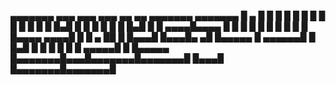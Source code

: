  ▄▄▄▄▄▄▄ ▄▄▄ ▄▄▄     ▄▄▄     ▄▄   ▄▄    ▄▄▄▄▄▄▄ ▄▄▄▄▄▄▄ 
█  ▄    █   █   █   █   █   █  █ █  █  █       █       █
█ █▄█   █   █   █   █   █   █  █▄█  █  █   ▄▄▄▄█▄▄▄▄   █
█       █   █   █   █   █   █       █  █  █▄▄▄▄ ▄▄▄▄█  █
█  ▄   ██   █   █▄▄▄█   █▄▄▄█▄     ▄█  █▄▄▄▄▄  █ ▄▄▄▄▄▄█
█ █▄█   █   █       █       █ █   █     ▄▄▄▄▄█ █ █▄▄▄▄▄ 
█▄▄▄▄▄▄▄█▄▄▄█▄▄▄▄▄▄▄█▄▄▄▄▄▄▄█ █▄▄▄█    █▄▄▄▄▄▄▄█▄▄▄▄▄▄▄█

